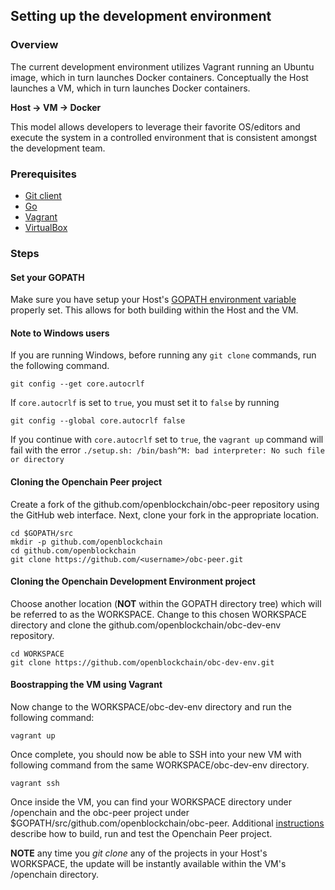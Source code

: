 ## Setting up the development environment

### Overview
The current development environment utilizes Vagrant running an Ubuntu image, which in turn launches Docker containers. Conceptually the Host launches a VM, which in turn launches Docker containers.

**Host -> VM -> Docker**

This model allows developers to leverage their favorite OS/editors and execute the system in a controlled environment that is consistent amongst the development team.

### Prerequisites
* [Git client](https://git-scm.com/downloads)
* [Go](https://golang.org/)
* [Vagrant](https://www.vagrantup.com/)
* [VirtualBox](https://www.virtualbox.org/)

### Steps

#### Set your GOPATH
Make sure you have setup your Host's [GOPATH environment variable](https://github.com/golang/go/wiki/GOPATH) properly set. This allows for both building within the Host and the VM.

#### Note to Windows users
If you are running Windows, before running any `git clone` commands, run the following command.
```
git config --get core.autocrlf
```
If `core.autocrlf` is set to `true`, you must set it to `false` by running
```
git config --global core.autocrlf false
```
If you continue with `core.autocrlf` set to `true`, the `vagrant up` command will fail with the error `./setup.sh: /bin/bash^M: bad interpreter: No such file or directory`

#### Cloning the Openchain Peer project

Create a fork of the github.com/openblockchain/obc-peer repository using the GitHub web interface. Next, clone your fork in the appropriate location.

```
cd $GOPATH/src
mkdir -p github.com/openblockchain
cd github.com/openblockchain
git clone https://github.com/<username>/obc-peer.git
```


#### Cloning the Openchain Development Environment project
Choose another location (**NOT** within the GOPATH directory tree) which will be referred to as the WORKSPACE.  Change to this chosen WORKSPACE directory and clone the github.com/openblockchain/obc-dev-env repository.

    cd WORKSPACE
    git clone https://github.com/openblockchain/obc-dev-env.git


#### Boostrapping the VM using Vagrant    

Now change to the WORKSPACE/obc-dev-env directory and run the following command:

    vagrant up

Once complete, you should now be able to SSH into your new VM with following command from the same WORKSPACE/obc-dev-env directory.

    vagrant ssh

Once inside the VM, you can find your WORKSPACE directory under /openchain and the obc-peer project under $GOPATH/src/github.com/openblockchain/obc-peer. Additional [instructions](https://github.com/openblockchain/obc-peer/blob/master/README.md) describe how to build, run and test the Openchain Peer project.

**NOTE** any time you *git clone* any of the projects in your Host's WORKSPACE, the update will be instantly available within the VM's /openchain directory.
